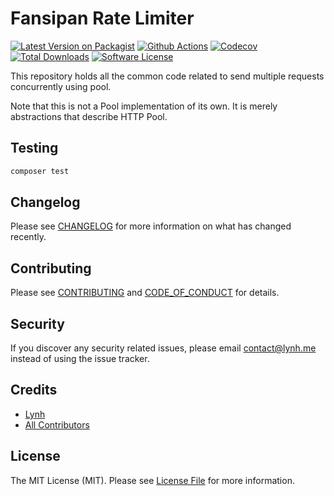 
# Fansipan Rate Limiter

[![Latest Version on Packagist][ico-version]][link-packagist]
[![Github Actions][ico-gh-actions]][link-gh-actions]
[![Codecov][ico-codecov]][link-codecov]
[![Total Downloads][ico-downloads]][link-downloads]
[![Software License][ico-license]](LICENSE.md)

This repository holds all the common code related to send multiple requests concurrently using pool.

Note that this is not a Pool implementation of its own. It is merely abstractions that describe HTTP Pool.

## Testing

```bash
composer test
```

## Changelog

Please see [CHANGELOG](CHANGELOG.md) for more information on what has changed recently.

## Contributing

Please see [CONTRIBUTING](CONTRIBUTING.md) and [CODE_OF_CONDUCT](CODE_OF_CONDUCT.md) for details.

## Security

If you discover any security related issues, please email contact@lynh.me instead of using the issue tracker.

## Credits

- [Lynh](https://github.com/jenky)
- [All Contributors](../../contributors)

## License

The MIT License (MIT). Please see [License File](LICENSE.md) for more information.

[ico-version]: https://img.shields.io/packagist/v/fansipan/rate-limiter.svg?style=for-the-badge
[ico-license]: https://img.shields.io/badge/license-MIT-brightgreen.svg?style=for-the-badge
[ico-gh-actions]: https://img.shields.io/github/actions/workflow/status/phanxipang/rate-limiter/testing.yml?branch=main&label=actions&logo=github&style=for-the-badge
[ico-codecov]: https://img.shields.io/codecov/c/github/phanxipang/rate-limiter?logo=codecov&style=for-the-badge
[ico-downloads]: https://img.shields.io/packagist/dt/fansipan/rate-limiter.svg?style=for-the-badge

[link-packagist]: https://packagist.org/packages/fansipan/rate-limiter
[link-gh-actions]: https://github.com/phanxipang/rate-limiter
[link-codecov]: https://codecov.io/gh/phanxipang/rate-limiter
[link-downloads]: https://packagist.org/packages/fansipan/rate-limiter
